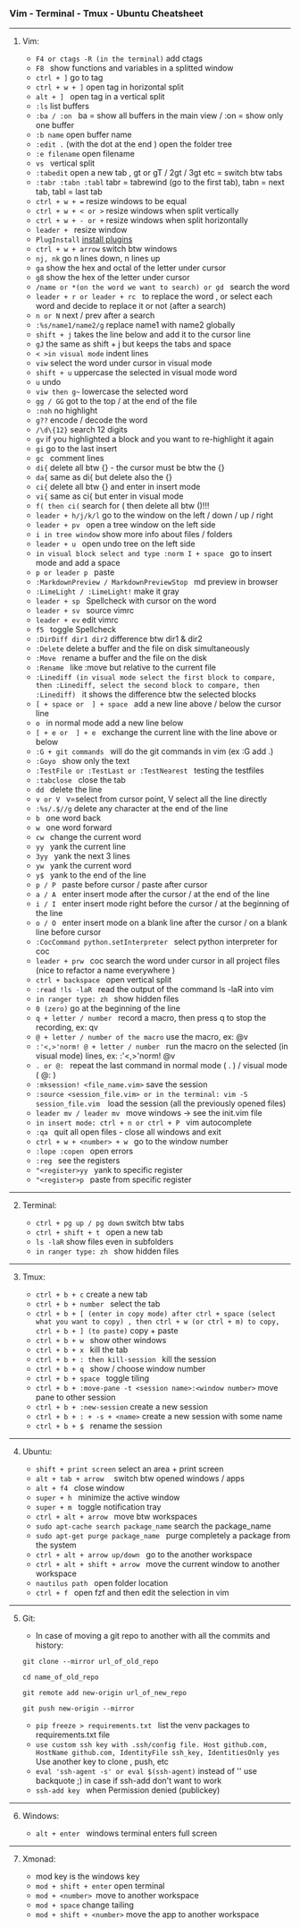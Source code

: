 ### Vim - Terminal - Tmux - Ubuntu Cheatsheet

---

1. Vim:

     * `F4 or ctags -R (in the terminal)` add ctags
     * `F8 ` show functions and variables in a splitted window
     * `ctrl + ]` go to tag
     * `ctrl + w + ]` open tag in horizontal split
     * `alt + ] ` open tag in a vertical split
     * `:ls` list buffers
     * `:ba / :on ` ba = show all buffers in the main view / :on = show only one buffer
     * `:b name` open buffer name
     * `:edit .` (with the dot at the end ) open the folder tree 
     * `:e filename` open filename
     * `vs ` vertical split
     * `:tabedit` open a new tab , gt or gT / 2gt / 3gt etc = switch btw tabs
     * `:tabr :tabn :tabl`   tabr = tabrewind (go to the first tab), tabn = next tab, tabl = last tab
     * `ctrl + w + =` resize windows to be equal 
     * `ctrl + w + < or >` resize windows when split vertically
     * `ctrl + w + - or +` resize windows when split horizontally
     * `leader + ` resize window
     * `PlugInstall` [install plugins](https://github.com/junegunn/vim-plug)
     * `ctrl + w + arrow` switch btw windows
     * `nj, nk` go n lines down, n lines up
     * `ga` show the hex and octal of the letter under cursor
     * `g8` show the hex of the letter under cursor
     * `/name or *(on the word we want to search) or gd ` search the word
     * `leader + r or leader + rc ` to replace the word , or select each word and decide to replace it or not (after a search)
     * `n or N` next / prev after a search
     * `:%s/name1/name2/g` replace name1 with name2 globally
     * `shift + j` takes the line below and add it to the cursor line
     * `gJ` the same as shift + j but keeps the tabs and space
     * `< >in visual mode` indent lines
     * `viw` select the word under cursor in visual mode
     * `shift + u` uppercase the selected in visual mode word
     * `u` undo
     * `viw then g~` lowercase the selected word 
     * `gg / GG` got to the top / at the end of the file
     * `:noh` no highlight
     * `g??` encode / decode the word
     * `/\d\{12}` search 12 digits
     * `gv` if you highlighted a block and you want to re-highlight it again
     * `gi` go to the last insert
     * `gc ` comment lines
     * `di{` delete all btw {} - the cursor must be btw the {}
     * `da{` same as di{ but delete also the {} 
     * `ci{` delete all btw {} and enter in insert mode
     * `vi{` same as ci{ but enter in visual mode
     * `f( then ci(` search for ( then delete all btw ()!!! 
     * `leader + h/j/k/l` go to the window on the left / down / up / right
     * `leader + pv ` open a tree window on the left side
     * `i in tree window` show more info about files / folders
     * `leader + u ` open undo tree on the left side
     * `in visual block select and type :norm I + space ` go to insert mode and add a space
     * `p or leader p ` paste 
     * `:MarkdownPreview / MarkdownPreviewStop ` md preview in browser
     * `:LimeLight / :LimeLight!` make it gray
     * `leader + sp ` Spellcheck with cursor on the word
     * `leader + sv ` source vimrc
     * `leader + ev` edit vimrc
     * `f5 ` toggle Spellcheck
     * `:DirDiff dir1 dir2` difference btw dir1 & dir2
     * `:Delete` delete a buffer and the file on disk simultaneously
     * `:Move ` rename a buffer and the file on the disk
     * `:Rename ` like :move but relative to the current file
     * `:Linediff (in visual mode select the first block to compare, then :Linediff, select the second block to compare, then :Linediff) ` it shows the difference btw the selected blocks 
     * `[ + space or  ] + space ` add a new line above  / below the cursor line
     * `o ` in normal mode add a new line below 
     * `[ + e or  ] + e ` exchange the current line with the line above or below
     * `:G + git commands ` will do the git commands in vim (ex :G add .)
     * `:Goyo ` show only the text
     * `:TestFile or :TestLast or :TestNearest ` testing the testfiles
     * `:tabclose ` close the tab 
     * `dd ` delete the line
     * `v or V ` v=select from cursor point, V select all the line directly  
     * `:%s/.$//g` delete any character at the end of the line 
     * `b ` one word back 
     * `w ` one word forward 
     * `cw ` change the current word
     * `yy ` yank the current line 
     * `3yy ` yank the next 3 lines 
     * `yw ` yank the current word
     * `y$ ` yank to the end of the line
     * `p / P `  paste before cursor / paste after cursor
     * `a / A ` enter insert mode after the cursor / at the end of the line
     * `i / I ` enter insert mode right before the cursor / at the beginning of the line
     * `o / O ` enter insert mode on a blank line after the cursor / on a blank line before cursor
     * `:CocCommand python.setInterpreter ` select python interpreter for coc
     * `leader + prw ` coc search the word under cursor in all project files (nice to refactor a name everywhere )
     * `ctrl + backspace ` open vertical split  
     * `:read !ls -laR ` read the output of the command ls -laR  into vim
     * `in ranger type: zh ` show hidden files
     * `0 (zero)`  go at the beginning of the line
     * `q + letter / number ` record a macro, then press q to stop the recording, ex: qv
     * `@ + letter / number of the macro` use the macro, ex: @v
     * `:'<,>'norm! @ + letter / number ` run the macro on the selected (in visual mode) lines, ex: :'<,>'norm! @v
     * `. or @: ` repeat the last command in normal mode ( . ) / visual mode ( @: )
     * `:mksession! <file_name.vim>`  save the session
     * `:source <session_file.vim> or in the terminal: vim -S session_file.vim  `load the session (all the previously opened files)
     * `leader mv / leader mv ` move windows -> see the init.vim file
     * `in insert mode: ctrl + n or ctrl + P ` vim autocomplete
     * `:qa ` quit all open files - close all windows and exit
     * `ctrl + w + <number> + w ` go to the window number
     * `:lope :copen ` open errors 
     * `:reg ` see the registers
     * `"<register>yy ` yank to specific register
     * `"<register>p ` paste from specific register

---
2. Terminal:

     * `ctrl + pg up / pg down` switch btw tabs
     * `ctrl + shift + t ` open a new tab
     * `ls -laR` show files even in subfolders
     * `in ranger type: zh ` show hidden files
---
3. Tmux:

     * `ctrl + b + c` create a new tab
     * `ctrl + b + number ` select the tab
     * `ctrl + b + [ (enter in copy mode) after ctrl + space (select what you want to copy) , then ctrl + w (or ctrl + m) to copy, ctrl + b + ] (to paste)` copy + paste
     * `ctrl + b + w ` show other windows
     * `ctrl + b + x ` kill the tab
     * `ctrl + b + : then kill-session ` kill the session
     * `ctrl + b + q ` show / choose window number
     * `ctrl + b + space ` toggle tiling 
     * `ctrl + b + :move-pane -t <session name>:<window number>`  move pane to other session
     * `ctrl + b + :new-session`  create a new session
     * `ctrl + b + : + -s + <name>` create a new session with some name
     * `ctrl + b + $ ` rename the session
---
4. Ubuntu:

     * `shift + print screen` select an area + print screen
     * `alt + tab + arrow  ` switch btw opened windows / apps
     * `alt + f4 ` close window
     * `super + h ` minimize the active window
     * `super + m ` toggle notification tray 
     * `ctrl + alt + arrow ` move btw workspaces
     * `sudo apt-cache search package_name`  search the package_name
     * `sudo apt-get purge package_name ` purge completely a package from the system
     * `ctrl + alt + arrow up/down ` go to the another workspace
     * `ctrl + alt + shift + arrow ` move the current window to another workspace
     * `nautilus path ` open folder location
     * `ctrl + f ` open fzf and then edit the selection in vim
---
5. Git:

    * In case of moving a git repo to another with all the commits and history:

    ```
    git clone --mirror url_of_old_repo

    cd name_of_old_repo

    git remote add new-origin url_of_new_repo

    git push new-origin --mirror
    ```

    *  `pip freeze > requirements.txt ` list the venv packages to requirements.txt file 
    *  `use custom ssh key with .ssh/config file. Host github.com, HostName github.com, IdentityFile ssh_key, IdentitiesOnly yes `  Use another key to clone , push, etc
    *  `eval 'ssh-agent -s' or eval $(ssh-agent)` instead of '' use backquote ;) in case if ssh-add don't want to work
    *  `ssh-add key `  when Permission denied (publickey)


---
6. Windows:

     * `alt + enter ` windows terminal enters full screen


---
7. Xmonad:

    * mod key is the windows key
    * `mod + shift + enter`  open terminal 
    * `mod + <number> `move to another workspace
    * `mod + space`  change tailing 
    * `mod + shift + <number>` move the app to another workspace
